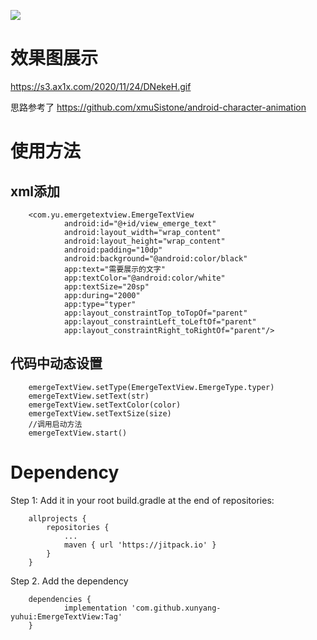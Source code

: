 [![](https://jitpack.io/v/xunyang-yuhui/EmergeTextView.svg)](https://jitpack.io/#xunyang-yuhui/EmergeTextView)

# 效果图展示
https://s3.ax1x.com/2020/11/24/DNekeH.gif

思路参考了 https://github.com/xmuSistone/android-character-animation 

# 使用方法
## xml添加
```
    <com.yu.emergetextview.EmergeTextView
            android:id="@+id/view_emerge_text"
            android:layout_width="wrap_content"
            android:layout_height="wrap_content"
            android:padding="10dp"
            android:background="@android:color/black"
            app:text="需要展示的文字"
            app:textColor="@android:color/white"
            app:textSize="20sp"
            app:during="2000"
            app:type="typer"
            app:layout_constraintTop_toTopOf="parent"
            app:layout_constraintLeft_toLeftOf="parent"
            app:layout_constraintRight_toRightOf="parent"/>
```
## 代码中动态设置
```
    emergeTextView.setType(EmergeTextView.EmergeType.typer)
    emergeTextView.setText(str)
    emergeTextView.setTextColor(color)
    emergeTextView.setTextSize(size)
    //调用启动方法
    emergeTextView.start()
```

# Dependency
Step 1: Add it in your root build.gradle at the end of repositories:
```
    allprojects {
		repositories {
			...
			maven { url 'https://jitpack.io' }
		}
	}
```
Step 2. Add the dependency
```
    dependencies {
	        implementation 'com.github.xunyang-yuhui:EmergeTextView:Tag'
	}
```
